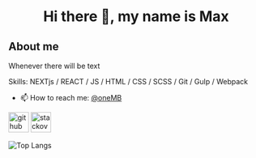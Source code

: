 <h1 align="center"> Hi there 👋, my name is Max </h1> 

## About me

Whenever there will be text

Skills: NEXTjs / REACT / JS / HTML / CSS / SCSS / Git / Gulp / Webpack

- 📫 How to reach me: [@oneMB](https://t.me/oneMB) 


[<img src='https://cdn.jsdelivr.net/npm/simple-icons@3.0.1/icons/github.svg' alt='github' height='40'>](https://github.com/typeofMax)  [<img src='https://cdn.jsdelivr.net/npm/simple-icons@3.0.1/icons/stackoverflow.svg' alt='stackoverflow' height='40'>](https://ru.stackoverflow.com/users/480613/maxim)  


![Top Langs](https://github-readme-stats.vercel.app/api/top-langs/?username=typeofMax&layout=compact)
